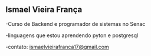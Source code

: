 ## Ismael Vieira França 

-Curso de Backend e programador de sistemas no Senac

-linguagens que estou aprendendo pyton e postgresql

-contato: ismaelvieirafranca17@gmail.com



